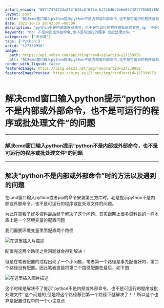 ```yaml
---
arturl_encode: "68747470733a2f2f626c6f672e:6373646e2e6e65742f77656978696e5f34323830393536322f:61727469636c652f64657461696c732f313237333339393538"
layout: post
title: "解决cmd窗口输入python提示python不是内部或外部命令,也不是可运行的程序或批处理文件的问题"
date: 2022-10-15 20:42:09 +08:00
description: "python不是内部或外部命令，也不是可运行的程序或批处理文件_np' 不是内部或外部命令,也不是可"
keywords: "np' 不是内部或外部命令,也不是可运行的程序 或批处理文件。"
categories: ['未分类']
tags: ['Python']
artid: "127339958"
image:
  path: https://api.vvhan.com/api/bing?rand=sj&artid=127339958
  alt: "解决cmd窗口输入python提示python不是内部或外部命令,也不是可运行的程序或批处理文件的问题"
render_with_liquid: false
featuredImage: https://bing.ee123.net/img/rand?artid=127339958
featuredImagePreview: https://bing.ee123.net/img/rand?artid=127339958
---
```


# 解决cmd窗口输入python提示“python不是内部或外部命令，也不是可运行的程序或批处理文件”的问题

---

### 解决cmd窗口输入python提示“python不是内部或外部命令，也不是可运行的程序或批处理文件”的问题

---

## 解决“python不是内部或外部命令”时的方法以及遇到的问题

在cmd窗口输入python或者pip的命令安装第三方库时，老是提示python不是内部或外部命令，也不是可运行的程序或批处理文件的问题。
  
为此在查看了好多资料最后终于解决了这个问题。其实跟网上很多资料说的一样本质上是一个环境变量的配置问题

我们需要环境变量里面配置两个路径
  
![在这里插入片描述](https://i-blog.csdnimg.cn/blog_migrate/62c5139d3012fb05452187f479b0bc67.png)
  
配置完这两个路径之后问题就会得到解决！

但是在笔者配置的过程出现了一个小问题，笔者第一个路径是事先配置好的，第二个路径没有配置。因此笔者直接将第二个路径配置在最后，如下图
  
![在这里插入图片描述](https://i-blog.csdnimg.cn/blog_migrate/b0e4e25abd85b22565af3aaeee11e8f0.png)
  
这个时候是解决不了提示’‘python不是内部或外部命令，也不是可运行的程序或批处理文件’'这个问题的,但是将这个路径移到第一个路径下就解决了！！所以这个也算是配置过程中的一个小注意点